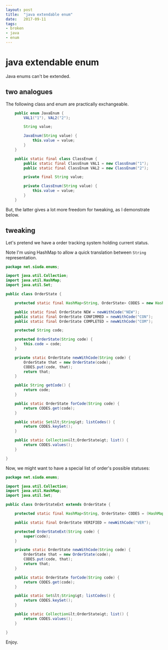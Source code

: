 ```yaml
---
layout: post
title:  "java extendable enum"
date:   2017-09-11
tags:
- broken
- java
- enum
---
```


# java extendable enum #

Java enums can't be extended.

## two analogues ##

The following class and enum are practically exchangeable.

```java
    public enum JavaEnum {
        VAL1("1"), VAL2("2");

        String value;

        JavaEnum(String value) {
            this.value = value;
        }
    }

    public static final class ClassEnum {
        public static final ClassEnum VAL1 = new ClassEnum("1");
        public static final ClassEnum VAL2 = new ClassEnum("2");

        private final String value;

        private ClassEnum(String value) {
            this.value = value;
        }
    }
```

But, the latter gives a lot more freedom for tweaking, as I demonstrate below.

## tweaking ##

Let's pretend we have a order tracking system holding current status.

Note I'm using HashMap to allow a quick translation between ``String`` representation.

```java
package net.siuda.enums;

import java.util.Collection;
import java.util.HashMap;
import java.util.Set;

public class OrderState {

    protected static final HashMap<String, OrderState> CODES = new HashMap<String, OrderState>();

    public static final OrderState NEW = newWithCode("NEW");
    public static final OrderState CONFIRMED = newWithCode("CON");
    public static final OrderState COMPLETED = newWithCode("COM");

    protected String code;

    protected OrderState(String code) {
        this.code = code;
    }

    private static OrderState newWithCode(String code) {
        OrderState that = new OrderState(code);
        CODES.put(code, that);
        return that;
    }

    public String getCode() {
        return code;
    }

    public static OrderState forCode(String code) {
        return CODES.get(code);
    }

    public static Set&lt;String&gt; listCodes() {
        return CODES.keySet();
    }

    public static Collection&lt;OrderState&gt; list() {
        return CODES.values();
    }

}
```

Now, we might want to have a special list of order's possible statuses:

```java
package net.siuda.enums;

import java.util.Collection;
import java.util.HashMap;
import java.util.Set;

public class OrderStateExt extends OrderState {

    protected static final HashMap<String, OrderState> CODES = (HashMap<String, OrderState>) OrderState.CODES.clone();

    public static final OrderState VERIFIED = newWithCode("VER");

    protected OrderStateExt(String code) {
        super(code);
    }

    private static OrderState newWithCode(String code) {
        OrderState that = new OrderState(code);
        CODES.put(code, that);
        return that;
    }

    public static OrderState forCode(String code) {
        return CODES.get(code);
    }

    public static Set&lt;String&gt; listCodes() {
        return CODES.keySet();
    }

    public static Collection&lt;OrderState&gt; list() {
        return CODES.values();
    }

}
```

Enjoy.

